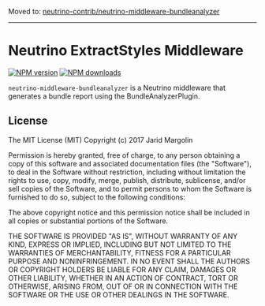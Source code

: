 Moved to: [neutrino-contrib/neutrino-middleware-bundleanalyzer](https://github.com/jaridmargolin/neutrino-contrib/tree/master/packages/neutrino-middleware-bundleanalyzer)

---

# Neutrino ExtractStyles Middleware
[![NPM version][npm-image]][npm-url] [![NPM downloads][npm-downloads]][npm-url]

`neutrino-middleware-bundleanalyzer` is a Neutrino middleware that generates a bundle report using the BundleAnalyzerPlugin.

[npm-image]: https://img.shields.io/npm/v/neutrino-middleware-bundleanalyzer.svg
[npm-downloads]: https://img.shields.io/npm/dt/neutrino-middleware-bundleanalyzer.svg
[npm-url]: https://npmjs.org/package/neutrino-middleware-bundleanalyzer

## License

The MIT License (MIT) Copyright (c) 2017 Jarid Margolin

Permission is hereby granted, free of charge, to any person obtaining a copy of this software and associated documentation files (the "Software"), to deal in the Software without restriction, including without limitation the rights to use, copy, modify, merge, publish, distribute, sublicense, and/or sell copies of the Software, and to permit persons to whom the Software is furnished to do so, subject to the following conditions:

The above copyright notice and this permission notice shall be included in all copies or substantial portions of the Software.

THE SOFTWARE IS PROVIDED "AS IS", WITHOUT WARRANTY OF ANY KIND, EXPRESS OR IMPLIED, INCLUDING BUT NOT LIMITED TO THE WARRANTIES OF MERCHANTABILITY, FITNESS FOR A PARTICULAR PURPOSE AND NONINFRINGEMENT. IN NO EVENT SHALL THE AUTHORS OR COPYRIGHT HOLDERS BE LIABLE FOR ANY CLAIM, DAMAGES OR OTHER LIABILITY, WHETHER IN AN ACTION OF CONTRACT, TORT OR OTHERWISE, ARISING FROM, OUT OF OR IN CONNECTION WITH THE SOFTWARE OR THE USE OR OTHER DEALINGS IN THE SOFTWARE.
